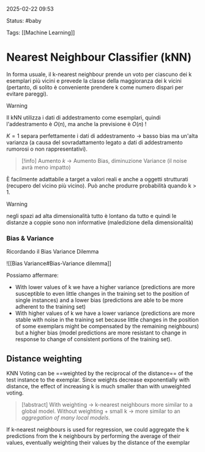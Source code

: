 2025-02-22 09:53

Status: #baby

Tags: [[Machine Learning]]
# Nearest Neighbour Classifier (kNN)

In forma usuale, il k-nearest neighbour prende un voto per ciascuno dei k esemplari più vicini e prevede la classe della maggioranza dei k vicini (pertanto, di solito è conveniente prendere k come numero dispari per evitare pareggi).

> [!warning]
> Il kNN utilizza i dati di addestramento come esemplari, quindi l'addestramento è $O(n)$, ma anche la previsione è $O(n)$ !

$K = 1$ separa perfettamente i dati di addestramento → basso bias ma un'alta varianza (a causa del sovradattamento legato a dati di addestramento rumorosi o non rappresentativi).

> [!info]
> Aumento $k$ → Aumento Bias, diminuzione Variance (il noise avrà meno impatto)

È facilmente adattabile a target a
valori reali e anche a oggetti strutturati (recupero del vicino più vicino). Può anche produrre probabilità quando k > 1.

> [!warning]
> negli spazi ad alta dimensionalità tutto è lontano da tutto e quindi le distanze a coppie sono non informative (maledizione della dimensionalità)

### Bias & Variance

Ricordando il Bias Variance Dilemma

![[Bias Variance#Bias-Variance dilemma]]

Possiamo affermare:

- With lower values of k we have a higher variance (predictions are more susceptible to even little changes in the training set to the position of single instances) and a lower bias (predictions are able to be more adherent to the training set)
- With higher values of k we have a lower variance (predictions are more stable with noise in the training set because little changes in the position of some exemplars might be compensated by the remaining neighbours) but a higher bias (model predictions are more resistant to change in response to change of consistent portions of the training set).
## Distance weighting

KNN Voting can be ==weighted by the reciprocal of the distance== of the test instance to the exemplar.
Since weights decrease exponentially with distance, the effect of increasing k is much smaller than with unweighted voting. 

> [!abstract]
> With weighting → k-nearest neighbours more similar to a global model.
> Without weighting + small k → more similar to an *aggregation of many local models*.

If k-nearest neighbours is used for regression, we could aggregate the k predictions from the k neighbours by performing the average of their values, eventually weighting their values by the distance of the exemplar
